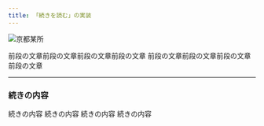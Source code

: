 ```yaml
---
title: 「続きを読む」の実装
---
```


![京都某所](https://cdn-ak.f.st-hatena.com/images/fotolife/h/hachipochi/20210712/20210712220112.png "京都某所")

前段の文章前段の文章前段の文章前段の文章
前段の文章前段の文章前段の文章前段の文章

***

### 続きの内容

続きの内容
続きの内容
続きの内容
続きの内容
